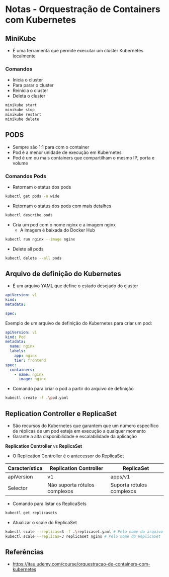 # Notas - Orquestração de Containers com Kubernetes

## MiniKube

- É uma ferramenta que permite executar um cluster Kubernetes localmente

### Comandos

- Inicia o cluster
- Para parar o cluster
- Reinicia o cluster
- Deleta o cluster

``` bash
minikube start
minikube stop
minikube restart
minikube delete
```

## PODS

- Sempre são 1:1 para com o container
- Pod é a menor unidade de execução em Kubernetes
- Pod é um ou mais containers que compartilham o mesmo IP, porta e volume

### Comandos Pods

- Retornam o status dos pods

``` bash
kubectl get pods -o wide
```

- Retornam o status dos pods com mais detalhes

``` bash
kubectl describe pods
```

- Cria um pod com o nome nginx e a imagem nginx
  - A imagem é baixada do Docker Hub

``` bash
kubectl run nginx --image nginx
```

- Delete all pods

``` bash
kubectl delete --all pods
```

## Arquivo de definição do Kubernetes

- É um arquivo YAML que define o estado desejado do cluster

``` yaml
apiVersion: v1
kind:
metadata:

spec:
```

Exemplo de um arquivo de definição do Kubernetes para criar um pod:

``` yaml
apiVersion: v1
kind: Pod
metadata:
  name: nginx
  labels:
    app: nginx
    tier: frontend
spec:
  containers:
    - name: nginx
      image: nginx
```

- Comando para criar o pod a partir do arquivo de definição

``` bash
kubectl create -f .\pod.yaml
```

## Replication Controller e ReplicaSet

- São recursos do Kubernetes que garantem que um número específico de réplicas de um pod esteja em execução a qualquer momento
- Garante a alta disponibilidade e escalabilidade da aplicação

**Replication Controller** vs **ReplicaSet**

- O Replication Controller é o antecessor do ReplicaSet

| Característica | Replication Controller        | ReplicaSet                |
| -------------- | ----------------------------- | ------------------------- |
| apiVersion     | v1                            | apps/v1                   |
| Selector       | Não suporta rótulos complexos | Suporta rótulos complexos |

- Comando para listar os ReplicaSets

``` bash
kubectl get replicasets
```

- Atualizar o scale do ReplicaSet

``` bash
kubectl scale --replicas=3 -f .\replicaset.yaml # Pelo nome do arquivo
kubectl scale --replicas=3 replicaset nginx # Pelo nome do ReplicaSet
```

## Referências

- https://itau.udemy.com/course/orquestracao-de-containers-com-kubernetes